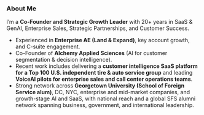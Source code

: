 
### About Me  
I’m a **Co-Founder and Strategic Growth Leader** with 20+ years in SaaS & GenAI, Enterprise Sales, Strategic Partnerships, and Customer Success.  
- Experienced in **Enterprise AE (Land & Expand)**, key account growth, and C-suite engagement.  
- Co-Founder of **Alchemy Applied Sciences** (AI for customer segmentation & decision intelligence).  
- Recent work includes delivering a **customer intelligence SaaS platform for a Top 100 U.S. independent tire & auto service group** and leading **VoiceAI pilots for enterprise sales and call center operations teams**.  
- Strong network across **Georgetown University (School of Foreign Service alum)**, DC, NYC, enterprise and mid-market companies, and growth-stage AI and SaaS, with national reach and a global SFS alumni network spanning business, government, and international leadership.  
